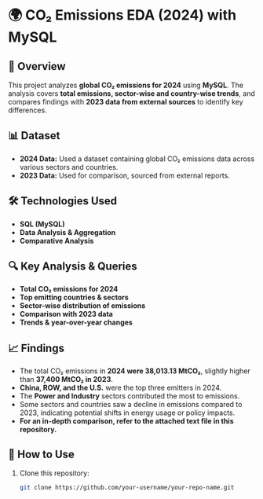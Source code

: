 # 🌍 CO₂ Emissions EDA (2024) with MySQL

## 📌 Overview  
This project analyzes **global CO₂ emissions for 2024** using **MySQL**. The analysis covers **total emissions, sector-wise and country-wise trends**, and compares findings with **2023 data from external sources** to identify key differences.  

## 📊 Dataset  
- **2024 Data:** Used a dataset containing global CO₂ emissions data across various sectors and countries.  
- **2023 Data:** Used for comparison, sourced from external reports.  

## 🛠 Technologies Used  
- **SQL (MySQL)**  
- **Data Analysis & Aggregation**  
- **Comparative Analysis**  

## 🔍 Key Analysis & Queries  

- **Total CO₂ emissions for 2024**  
- **Top emitting countries & sectors**  
- **Sector-wise distribution of emissions**  
- **Comparison with 2023 data**  
- **Trends & year-over-year changes**  

## 📈 Findings  

- The total CO₂ emissions in **2024 were 38,013.13 MtCO₂**, slightly higher than **37,400 MtCO₂ in 2023**.  
- **China, ROW, and the U.S.** were the top three emitters in 2024.  
- The **Power and Industry** sectors contributed the most to emissions.  
- Some sectors and countries saw a decline in emissions compared to 2023, indicating potential shifts in energy usage or policy impacts.  
- **For an in-depth comparison, refer to the attached text file in this repository.**  

## 🚀 How to Use  

1. Clone this repository:  

   ```sh
   git clone https://github.com/your-username/your-repo-name.git
